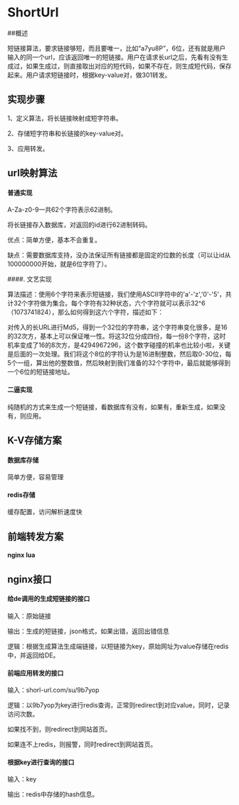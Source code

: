 # ShortUrl

##概述

短链接算法，要求链接够短，而且要唯一，比如“a7yu8P”，6位，还有就是用户输入的同一个url，应该返回唯一的短链接。用户在请求长url之后，先看有没有生成过，如果生成过，则直接取出对应的短代码，如果不存在，则生成短代码，保存起来。用户请求短链接时，根据key-value对，做301转发。

## 实现步骤

1、定义算法，将长链接映射成短字符串。

2、存储短字符串和长链接的key-value对。

3、应用转发。

## url映射算法

#### 普通实现

A-Za-z0-9一共62个字符表示62进制。


将长链接存入数据库，对返回的id进行62进制转码。

优点：简单方便，基本不会重复。

缺点：需要数据库支持，没办法保证所有链接都是固定的位数的长度（可以让id从100000000开始，就是6位字符了）。


####. 文艺实现

算法描述：使用6个字符来表示短链接，我们使用ASCII字符中的'a'-'z','0'-'5'，共计32个字符做为集合。每个字符有32种状态，六个字符就可以表示32^6（1073741824），那么如何得到这六个字符，描述如下：

对传入的长URL进行Md5，得到一个32位的字符串，这个字符串变化很多，是16的32次方，基本上可以保证唯一性。将这32位分成四份，每一份8个字符，这时机率变成了16的8次方，是4294967296，这个数字碰撞的机率也比较小啦，关键是后面的一次处理。我们将这个8位的字符认为是16进制整数，然后取0-30位，每5个一组，算出他的整数值，然后映射到我们准备的32个字符中，最后就能够得到一个6位的短链接地址。

#### 二逼实现

纯随机的方式来生成一个短链接，看数据库有没有，如果有，重新生成，如果没有，则应用。

## K-V存储方案

#### 数据库存储

简单方便，容易管理

#### redis存储

缓存配置，访问解析速度快

## 前端转发方案

####  nginx lua

## nginx接口


#### 给de调用的生成短链接的接口

输入：原始链接

输出：生成的短链接，json格式，如果出错，返回出错信息

逻辑：根据生成算法生成端链接，以短链接为key，原始网址为value存储在redis中，并返回给DE。


#### 前端应用转发的接口

输入：shorl-url.com/su/9b7yop

逻辑：以9b7yop为key进行redis查询，正常则redirect到对应value，同时，记录访问次数。

如果找不到，则redirect到网站首页。

如果连不上redis，则报警，同时redirect到网站首页。


#### 根据key进行查询的接口

输入：key

输出：redis中存储的hash信息。
